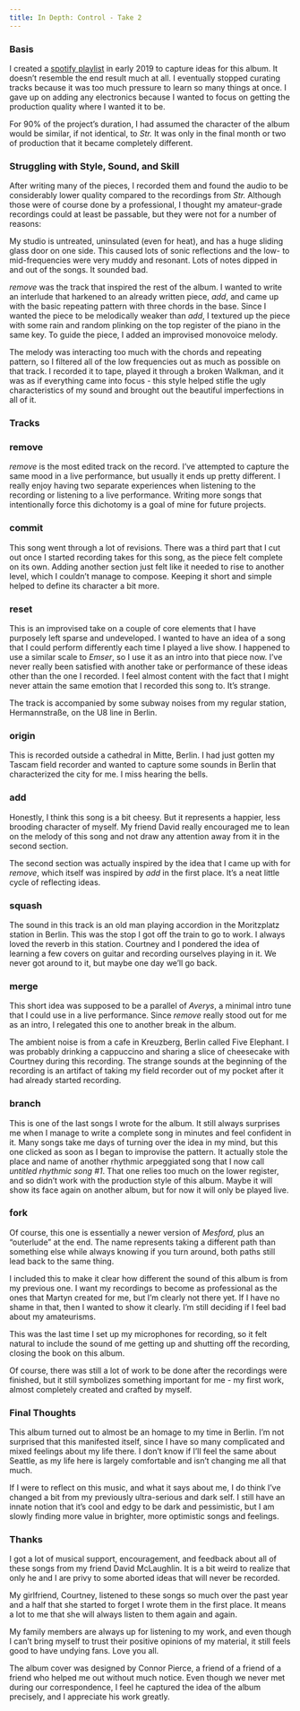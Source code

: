```yaml
---
title: In Depth: Control - Take 2
---
```


### Basis

I created a [spotify playlist](https://open.spotify.com/playlist/5p2F9uF38oFURdPoBEQjR3?si=9cVK1MPJS5-23B3r2aM7MQ) in early 2019 to capture ideas for this album. It doesn’t resemble the end result much at all. I eventually stopped curating tracks because it was too much pressure to learn so many things at once. I gave up on adding any electronics because I wanted to focus on getting the production quality where I wanted it to be.

For 90% of the project’s duration, I had assumed the character of the album would be similar, if not identical, to *Str.* It was only in the final month or two of production that it became completely different.

### Struggling with Style, Sound, and Skill

After writing many of the pieces, I recorded them and found the audio to be considerably lower quality compared to the recordings from *Str.* Although those were of course done by a professional, I thought my amateur-grade recordings could at least be passable, but they were not for a number of reasons:

My studio is untreated, uninsulated (even for heat), and has a huge sliding glass door on one side. This caused lots of sonic reflections and the low- to mid-frequencies were very muddy and resonant. Lots of notes dipped in and out of the songs. It sounded bad.

*remove* was the track that inspired the rest of the album. I wanted to write an interlude that harkened to an already written piece, *add*, and came up with the basic repeating pattern with three chords in the base. Since I wanted the piece to be melodically weaker than *add*, I textured up the piece with some rain and random plinking on the top register of the piano in the same key. To guide the piece, I added an improvised monovoice melody.

The melody was interacting too much with the chords and repeating pattern, so I filtered all of the low frequencies out as much as possible on that track. I recorded it to tape, played it through a broken Walkman, and it was as if everything came into focus - this style helped stifle the ugly characteristics of my sound and brought out the beautiful imperfections in all of it.

### Tracks

### remove

*remove* is the most edited track on the record. I’ve attempted to capture the same mood in a live performance, but usually it ends up pretty different. I really enjoy having two separate experiences when listening to the recording or listening to a live performance. Writing more songs that intentionally force this dichotomy is a goal of mine for future projects.

### commit

This song went through a lot of revisions. There was a third part that I cut out once I started recording takes for this song, as the piece felt complete on its own. Adding another section just felt like it needed to rise to another level, which I couldn’t manage to compose. Keeping it short and simple helped to define its character a bit more.

### reset

This is an improvised take on a couple of core elements that I have purposely left sparse and undeveloped. I wanted to have an idea of a song that I could perform differently each time I played a live show. I happened to use a similar scale to *Emser*, so I use it as an intro into that piece now. I’ve never really been satisfied with another take or performance of these ideas other than the one I recorded. I feel almost content with the fact that I might never attain the same emotion that I recorded this song to. It’s strange.

The track is accompanied by some subway noises from my regular station, Hermannstraße, on the U8 line in Berlin.

### origin

This is recorded outside a cathedral in Mitte, Berlin. I had just gotten my Tascam field recorder and wanted to capture some sounds in Berlin that characterized the city for me. I miss hearing the bells.

### add

Honestly, I think this song is a bit cheesy. But it represents a happier, less brooding character of myself. My friend David really encouraged me to lean on the melody of this song and not draw any attention away from it in the second section.

The second section was actually inspired by the idea that I came up with for *remove*, which itself was inspired by *add* in the first place. It’s a neat little cycle of reflecting ideas.

### squash

The sound in this track is an old man playing accordion in the Moritzplatz station in Berlin. This was the stop I got off the train to go to work. I always loved the reverb in this station. Courtney and I pondered the idea of learning a few covers on guitar and recording ourselves playing in it. We never got around to it, but maybe one day we’ll go back.

### merge

This short idea was supposed to be a parallel of *Averys*, a minimal intro tune that I could use in a live performance. Since *remove* really stood out for me as an intro, I relegated this one to another break in the album.

The ambient noise is from a cafe in Kreuzberg, Berlin called Five Elephant. I was probably drinking a cappuccino and sharing a slice of cheesecake with Courtney during this recording. The strange sounds at the beginning of the recording is an artifact of taking my field recorder out of my pocket after it had already started recording.

### branch

This is one of the last songs I wrote for the album. It still always surprises me when I manage to write a complete song in minutes and feel confident in it. Many songs take me days of turning over the idea in my mind, but this one clicked as soon as I began to improvise the pattern. It actually stole the place and name of another rhythmic arpeggiated song that I now call *untitled rhythmic song #1*. That one relies too much on the lower register, and so didn’t work with the production style of this album. Maybe it will show its face again on another album, but for now it will only be played live.

### fork

Of course, this one is essentially a newer version of *Mesford,* plus an “outerlude” at the end. The name represents taking a different path than something else while always knowing if you turn around, both paths still lead back to the same thing.

I included this to make it clear how different the sound of this album is from my previous one. I want my recordings to become as professional as the ones that Martyn created for me, but I’m clearly not there yet. If I have no shame in that, then I wanted to show it clearly. I’m still deciding if I feel bad about my amateurisms.

This was the last time I set up my microphones for recording, so it felt natural to include the sound of me getting up and shutting off the recording, closing the book on this album.

Of course, there was still a lot of work to be done after the recordings were finished, but it still symbolizes something important for me - my first work, almost completely created and crafted by myself.

### Final Thoughts

This album turned out to almost be an homage to my time in Berlin. I’m not surprised that this manifested itself, since I have so many complicated and mixed feelings about my life there. I don’t know if I’ll feel the same about Seattle, as my life here is largely comfortable and isn’t changing me all that much.

If I were to reflect on this music, and what it says about me, I do think I’ve changed a bit from my previously ultra-serious and dark self. I still have an innate notion that it’s cool and edgy to be dark and pessimistic, but I am slowly finding more value in brighter, more optimistic songs and feelings.

### Thanks

I got a lot of musical support, encouragement, and feedback about all of these songs from my friend David McLaughlin. It is a bit weird to realize that only he and I are privy to some aborted ideas that will never be recorded.

My girlfriend, Courtney, listened to these songs so much over the past year and a half that she started to forget I wrote them in the first place. It means a lot to me that she will always listen to them again and again.

My family members are always up for listening to my work, and even though I can’t bring myself to trust their positive opinions of my material, it still feels good to have undying fans. Love you all.

The album cover was designed by Connor Pierce, a friend of a friend of a friend who helped me out without much notice. Even though we never met during our correspondence, I feel he captured the idea of the album precisely, and I appreciate his work greatly.
